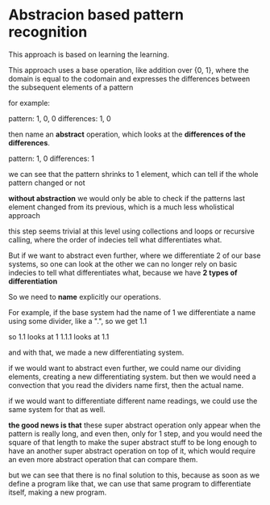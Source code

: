 # Abstracion based pattern recognition

This approach is based on learning the learning.

This approach uses a base operation, like addition over {0, 1}, where the domain is equal to the codomain
and expresses the differences between the subsequent elements of a pattern

for example:

pattern: 1, 0, 0
differences: 1, 0

then name an **abstract** operation, which looks at the **differences of the differences**.

pattern: 1, 0
differences: 1

we can see that the pattern shrinks to 1 element, which can tell if the whole pattern changed or not

**without abstraction** we would only be able to check if the patterns last element changed from its previous, which is a much less wholistical approach

this step seems trivial at this level using collections and loops or recursive calling,
where the order of indecies tell what differentiates what.

But if we want to abstract even further, where we differentiate 2 of our base systems, so one can look at the other
we can no longer rely on basic indecies to tell what differentiates what, because we have **2 types of differentiation**

So we need to **name** explicitly our operations.

For example, if the base system had the name of 1
we differentiate a name using some divider, like a ".", so we get 1.1

so 1.1 looks at 1
1.1.1 looks at 1.1

and with that, we made a new differentiating system.

if we would want to abstract even further, we could name our dividing elements, creating a new differentiating system.
but then we would need a convection that you read the dividers name first, then the actual name.

if we would want to differentiate different name readings, we could use the same system for that as well.

**the good news is that** these super abstract operation only appear when the pattern is really long, and even then, only for 1 step, and you would need the square of that length to make the super abstract stuff to be long enough to have an another super abstract operation on top of it, which would require an even more abstract operation that can compare them.

but we can see that there is no final solution to this, because as soon as we define a program like that, we can use that same program to differentiate itself, making a new program.
